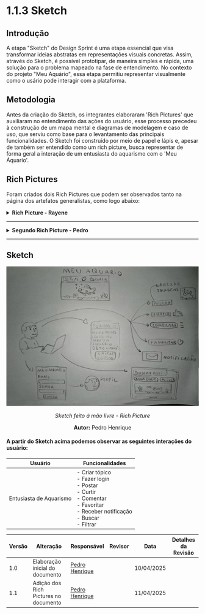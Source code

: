 # 1.1.3 Sketch

## Introdução
A etapa "Sketch" do Design Sprint é uma etapa essencial que visa transformar ideias abstratas em representações visuais concretas. Assim, através do Sketch, é possível prototipar, de maneira simples e rápida, uma solução para o problema mapeado na fase de entendimento. No contexto do projeto "Meu Aquário", essa etapa permitiu representar visualmente como o usário pode interagir com a plataforma. 

## Metodologia
Antes da criação do Sketch, os integrantes elaboraram 'Rich Pictures' que auxiliaram no entendimento das ações do usuário, esse processo precedeu à construção de um mapa mental e  diagramas de modelagem e caso de uso, que serviu como base para o levantamento das principais funcionalidades. O Sketch foi construído por meio de papel e lápis e, apesar de também ser entendido como um rich picture, busca representar de forma geral a interação de um entusiasta do aquarismo com o 'Meu Áquario'.

## Rich Pictures

Foram criados dois Rich Pictures que podem ser observados tanto na página dos artefatos generalistas, como logo abaixo: 

<details>
  <summary><b>Rich Picture - Rayene</b></summary>
  <p align="center">
    <img src="/assets/MeuAquario.png" alt="Rich Picture - Rayene Almeia" width="600">
  </p>
  <p align="center"><strong>Autor:</strong> Rayene Almeida</p>
</details>

---

<details>
  <summary><b>Segundo Rich Picture - Pedro </b></summary>
  <p align="center">
    <img src="/assets/RichPicture2.png" alt="Rich Picture - Pedro Henrique" width="600">
  </p>
  <p align="center"><strong>Autor:</strong> Pedro Henrique</p>
</details>

---

## Sketch 

![Sketch](assets/Sketch.png)
<p align="center"><em> Sketch feito à mão livre - Rich Picture </em></p>
<p align="center"><strong>Autor:</strong> Pedro Henrique</p>

#### A partir do Sketch acima podemos observar as seguintes interações do usuário:

| Usuário        | Funcionalidades                                                  |
|----------------|------------------------------------------------------------------|
| Entusiasta de Aquarismo      | - Criar tópico <br> - Fazer login <br> - Postar <br> - Curtir <br> - Comentar <br> - Favoritar <br> - Receber notificação <br> - Buscar <br> - Filtrar |

| Versão | Alteração| Responsável     | Revisor | Data       | Detalhes da Revisão   |
|--------|--|-----------------|---------|------------|-----------|
| 1.0    | Elaboração inicial do documento    | [Pedro Henrique](https://github.com/PedroHhenriq) |    | 10/04/2025 |  |
| 1.1    | Adição dos Rich Pictures no documento    | [Pedro Henrique](https://github.com/PedroHhenriq) |    | 11/04/2025 |  |
